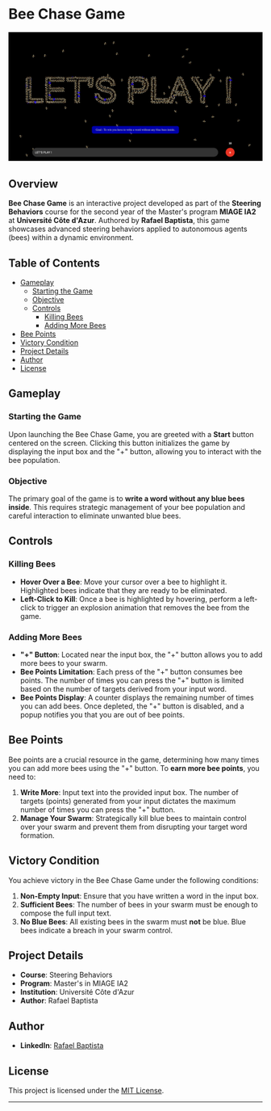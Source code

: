 # Bee Chase Game

![Bee Chase Game Screenshot](assets/screenshot.png)

## Overview

**Bee Chase Game** is an interactive project developed as part of the **Steering Behaviors** course for the second year of the Master's program **MIAGE IA2** at **Université Côte d'Azur**. Authored by **Rafael Baptista**, this game showcases advanced steering behaviors applied to autonomous agents (bees) within a dynamic environment.

## Table of Contents

- [Gameplay](#gameplay)
  - [Starting the Game](#starting-the-game)
  - [Objective](#objective)
  - [Controls](#controls)
    - [Killing Bees](#killing-bees)
    - [Adding More Bees](#adding-more-bees)
- [Bee Points](#bee-points)
- [Victory Condition](#victory-condition)
- [Project Details](#project-details)
- [Author](#author)
- [License](#license)

## Gameplay

### Starting the Game

Upon launching the Bee Chase Game, you are greeted with a **Start** button centered on the screen. Clicking this button initializes the game by displaying the input box and the "+" button, allowing you to interact with the bee population.

### Objective

The primary goal of the game is to **write a word without any blue bees inside**. This requires strategic management of your bee population and careful interaction to eliminate unwanted blue bees.

## Controls

### Killing Bees

- **Hover Over a Bee**: Move your cursor over a bee to highlight it. Highlighted bees indicate that they are ready to be eliminated.
- **Left-Click to Kill**: Once a bee is highlighted by hovering, perform a left-click to trigger an explosion animation that removes the bee from the game.

### Adding More Bees

- **"+" Button**: Located near the input box, the "+" button allows you to add more bees to your swarm.
- **Bee Points Limitation**: Each press of the "+" button consumes bee points. The number of times you can press the "+" button is limited based on the number of targets derived from your input word.
- **Bee Points Display**: A counter displays the remaining number of times you can add bees. Once depleted, the "+" button is disabled, and a popup notifies you that you are out of bee points.

## Bee Points

Bee points are a crucial resource in the game, determining how many times you can add more bees using the "+" button. To **earn more bee points**, you need to:

1. **Write More**: Input text into the provided input box. The number of targets (points) generated from your input dictates the maximum number of times you can press the "+" button.
2. **Manage Your Swarm**: Strategically kill blue bees to maintain control over your swarm and prevent them from disrupting your target word formation.

## Victory Condition

You achieve victory in the Bee Chase Game under the following conditions:

1. **Non-Empty Input**: Ensure that you have written a word in the input box.
2. **Sufficient Bees**: The number of bees in your swarm must be enough to compose the full input text.
3. **No Blue Bees**: All existing bees in the swarm must **not** be blue. Blue bees indicate a breach in your swarm control.

## Project Details

- **Course**: Steering Behaviors
- **Program**: Master's in MIAGE IA2
- **Institution**: Université Côte d'Azur
- **Author**: Rafael Baptista

## Author

- **LinkedIn**: [Rafael Baptista](https://linkedin.com/in/rafbaptista/)

## License

This project is licensed under the [MIT License](LICENSE).

---